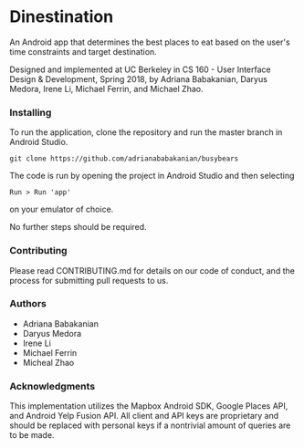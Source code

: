 # Dinestination
An Android app that determines the best places to eat based on the user's time constraints and target destination. 

Designed and implemented at UC Berkeley in CS 160 - User Interface Design & Development, Spring 2018, by Adriana Babakanian, Daryus Medora, Irene Li, Michael Ferrin, and Michael Zhao.

### Installing

To run the application, clone the repository and run the master branch in Android Studio. 
```
git clone https://github.com/adrianababakanian/busybears
```
The code is run by opening the project in Android Studio and then selecting
```
Run > Run 'app'
```
on your emulator of choice.

No further steps should be required.

### Contributing
Please read CONTRIBUTING.md for details on our code of conduct, and the process for submitting pull requests to us.

### Authors
* Adriana Babakanian
* Daryus Medora
* Irene Li
* Michael Ferrin
* Micheal Zhao

### Acknowledgments
This implementation utilizes the Mapbox Android SDK, Google Places API, and Android Yelp Fusion API. All client and API keys are proprietary and should be replaced with personal keys if a nontrivial amount of queries are to be made.
